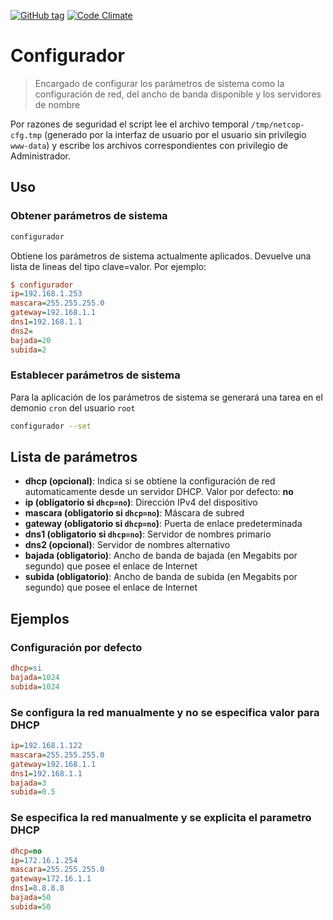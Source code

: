 [![GitHub tag](https://img.shields.io/github/tag/Grupo106/configurador.svg?maxAge=2592000?style=plastic)](https://github.com/Grupo106/configurador/releases)
[![Code Climate](https://codeclimate.com/github/Grupo106/configurador/badges/gpa.svg)](https://codeclimate.com/github/Grupo106/configurador)

Configurador
==================================
> Encargado de configurar los parámetros de sistema como la configuración de
> red, del ancho de banda disponible y los servidores de nombre

Por razones de seguridad el script lee el archivo  temporal
`/tmp/netcop-cfg.tmp` (generado por la interfaz de usuario por el usuario sin
privilegio `www-data`) y escribe los archivos correspondientes con privilegio
de Administrador.

Uso
----------------------------------
### Obtener parámetros de sistema
```bash
configurador
```

Obtiene los parámetros de sistema actualmente aplicados. Devuelve una lista de
lineas del tipo clave=valor. Por ejemplo:

```ini
$ configurador
ip=192.168.1.253
mascara=255.255.255.0
gateway=192.168.1.1
dns1=192.168.1.1
dns2=
bajada=20
subida=2
```

### Establecer parámetros de sistema
Para la aplicación de los parámetros de sistema se generará una tarea en el
demonio `cron` del usuario `root`

```bash
configurador --set
```

Lista de parámetros
------------------------------------------------
* **dhcp (opcional)**: Indica si se obtiene la configuración de red
  automaticamente desde un servidor DHCP. Valor por defecto: __no__
* **ip (obligatorio si `dhcp=no`)**:  Dirección IPv4 del dispositivo
* **mascara (obligatorio si `dhcp=no`)**: Máscara de subred
* **gateway (obligatorio si `dhcp=no`)**: Puerta de enlace predeterminada
* **dns1 (obligatorio si `dhcp=no`)**: Servidor de nombres primario
* **dns2 (opcional)**: Servidor de nombres alternativo
* **bajada (obligatorio)**: Ancho de banda de bajada (en Megabits por segundo)
  que posee el enlace de Internet
* **subida (obligatorio)**: Ancho de banda de subida (en Megabits por segundo)
  que posee el enlace de Internet

Ejemplos
------------------------------------------------
### Configuración por defecto
```ini
dhcp=si
bajada=1024
subida=1024
```
### Se configura la red manualmente y no se especifica valor para DHCP
```ini
ip=192.168.1.122
mascara=255.255.255.0
gateway=192.168.1.1
dns1=192.168.1.1
bajada=3
subida=0.5
```
### Se especifica la red manualmente y se explicita el parametro DHCP
```ini
dhcp=no
ip=172.16.1.254
mascara=255.255.255.0
gateway=172.16.1.1
dns1=8.8.8.8
bajada=50
subida=50
```
